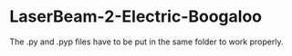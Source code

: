 # LaserBeam-2-Electric-Boogaloo
The .py and .pyp files have to be put in the same folder to work properly.
